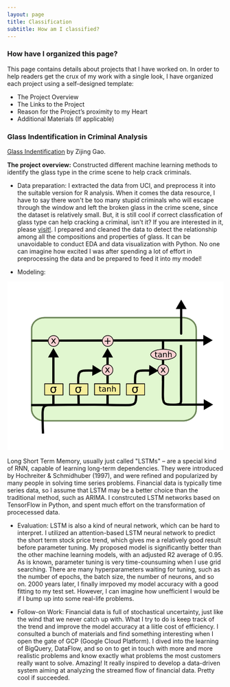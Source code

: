 ```yaml
---
layout: page
title: Classification 
subtitle: How am I classified?
---
```


### How have I organized this page?
This page contains details about projects that I have worked on. In order to help readers get the crux of my work with a single look, I have organized each project using a self-designed template:

- The Project Overview
- The Links to the Project
- Reason for the Project’s proximity to my Heart
- Additional Materials (If applicable)

### Glass Indentification in Criminal Analysis 

[Glass Indentification](https://github.com/zg104/Projects/blob/master/Statistical_learning/Zijing%20Gao%20642-project-final.pdf) by Zijing Gao.

__The project overview:__ Constructed different machine learning methods to identify the glass type in the crime scene to help crack criminals.

- Data preparation: I extracted the data from UCI, and preprocess it into the suitable version for R analysis. When it comes the data resource, I have to say there won't be too many stupid criminals who will escape through the window and left the broken glass in the crime scene, since the dataset is relatively small. But, it is still cool if correct classfication of glass type can help cracking a criminal, isn't it? If you are interested in it, please [visit!](https://www.crimemuseum.org/crime-library/forensic-investigation/glass-analysis/). I prepared and cleaned the data to detect the relationship among all the compositions and properties of glass. It can be unavoidable to conduct EDA and data visualization with Python. No one can imagine how excited I was after spending a lot of effort in preprocessing the data and be prepared to feed it into my model!

- Modeling: 

![](image/lstm.png)

Long Short Term Memory, usually just called "LSTMs" – are a special kind of RNN, capable of learning long-term dependencies. They were introduced by Hochreiter & Schmidhuber (1997), and were refined and popularized by many people in solving time series problems. Financial data is typically time series data, so I assume that LSTM may be a better choice than the traditional method, such as ARIMA. I constrcuted LSTM networks based on TensorFlow in Python, and spent much effort on the transformation of procecessed data. 

- Evaluation: LSTM is also a kind of neural network, which can be hard to interpret. I utilized an attention-based LSTM neural network to predict the short term stock price trend, which gives me a relatively good result before parameter tuning. My proposed model is significantly better than the other machine learning models, with an adjusted R2 average of 0.95. As is known, parameter tuning is very time-counsuming when I use grid searching. There are many hyperparameters waiting for tuning, such as the number of epochs, the batch size, the number of neurons, and so on. 2000 years later, I finally imrpoved my model accuracy with a good fitting to my test set. However, I can imagine how unefficient I would be if I bump up into some real-life problems.

- Follow-on Work: Financial data is full of stochastical uncertainty, just like the wind that we never catch up with. What I try to do is keep track of the trend and improve the model accuracy at a liitle cost of efficiency. I consulted a bunch of materials and find something interesting when I open the gate of GCP (Google Cloud Platform). I dived into the learning of BigQuery, DataFlow, and so on to get in touch with more and more realistic problems and know exactly what problems the most customers really want to solve. Amazing! It really inspired to develop a data-driven system aiming at analyzing the streamed flow of financial data. Pretty cool if succeeded.


